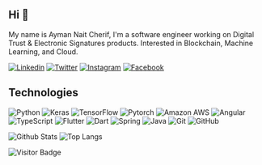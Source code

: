 ## Hi 👋

My name is Ayman Nait Cherif, I'm a software engineer working on Digital Trust & Electronic Signatures products. Interested in Blockchain, Machine Learning, and Cloud.

[![Linkedin](https://img.shields.io/badge/-Ayman_Nait_Cherif-blue?style=flat-square&logo=Linkedin&logoColor=white&link=https://www.linkedin.com/in/ayman-nait-cherif/)](https://www.linkedin.com/in/ayman-nait-cherif/)
[![Twitter](https://img.shields.io/badge/-anc-1da1f2?style=flat-square&logo=twitter&logoColor=white&link=https://twitter.com/anc_dot_py)](https://twitter.com/anc_dot_py)
[![Instagram](https://img.shields.io/badge/-anc.py-purple?style=flat-square&logo=instagram&logoColor=white&link=https://instagram.com/anc.py/)](https://instagram.com/anc.py)
[![Facebook](https://img.shields.io/badge/-anc.py-0B83ED?style=flat-square&logo=facebook&logoColor=white&link=https://www.facebook.com/anc.py)](https://www.facebook.com/anc.py)

## Technologies
![Python](https://img.shields.io/badge/-Python-FED243?style=flat-square&logo=Python)
![Keras](https://img.shields.io/badge/-Keras-D00000?style=flat-square&logo=keras)
![TensorFlow](https://img.shields.io/badge/-TensorFlow-black?style=flat-square&logo=tensorflow)
![Pytorch](https://img.shields.io/badge/-Pytorch-6E1D79?style=flat-square&logo=pytorch)
![Amazon AWS](https://img.shields.io/badge/Amazon_AWS-232F3E?style=flat-square&logo=amazon-aws)
![Angular](https://img.shields.io/badge/-Angular-de4132?style=flat-square&logo=Angular)
![TypeScript](https://img.shields.io/badge/-TypeScript-007ACC?style=flat-square&logo=typescript)
![Flutter](https://img.shields.io/badge/-Flutter-45BFF3?style=flat-square&logo=flutter)
![Dart](https://img.shields.io/badge/-Dart-025596?style=flat-square&logo=dart)
![Spring](https://img.shields.io/badge/-Spring-white?style=flat-square&logo=spring)
![Java](https://img.shields.io/badge/-Java-D00000?style=flat-square&logo=java)
![Git](https://img.shields.io/badge/-Git-black?style=flat-square&logo=git)
![GitHub](https://img.shields.io/badge/-GitHub-181717?style=flat-square&logo=github)

![Github Stats](https://github-readme-stats.vercel.app/api?username=aymannc&count_private=true&show_icons=true)
![Top Langs](https://github-readme-stats.vercel.app/api/top-langs/?username=aymannc&hide=css,HTML&layout=compact)

![Visitor Badge](https://visitor-badge.laobi.icu/badge?page_id=aymannc)
